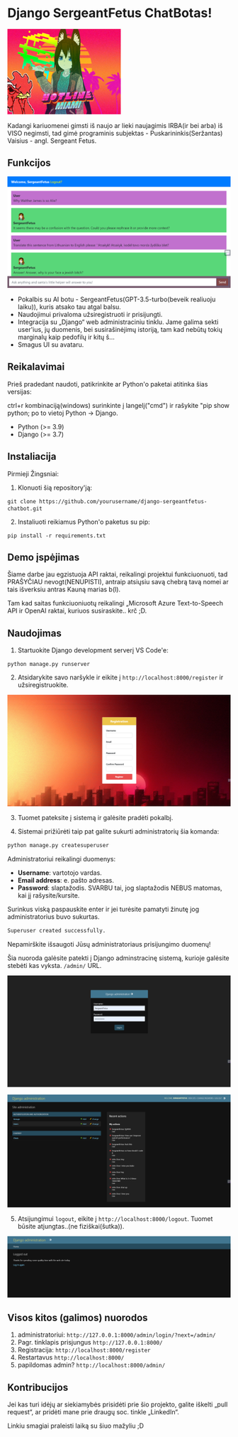 # Django SergeantFetus ChatBotas!

![ChatGPT Logo](./images/sgtfetus.png)

Kadangi kariuomenei gimsti iš naujo ar lieki naujagimis IRBA(ir bei arba) iš VISO negimsti, tad gimė programinis subjektas - Puskarininkis(Seržantas) Vaisius - angl. Sergeant Fetus.

## Funkcijos
![showcase.png](./images/showcase.png)
- Pokalbis su AI botu - SergeantFetus(GPT-3.5-turbo(beveik realiuoju laiku)), kuris atsako tau atgal balsu.
- Naudojimui privaloma užsiregistruoti ir prisijungti.
- Integracija su „Django“ web administraciniu tinklu. Jame galima sekti user'ius, jų duomenis, bei susirašinėjimų istoriją, tam kad nebūtų tokių marginalų kaip pedofilų ir kitų š...
- Smagus UI su avataru.

## Reikalavimai

Prieš pradedant naudoti, patikrinkite ar Python'o paketai atitinka šias versijas:

ctrl+r kombinaciją(windows) surinkinte į langelį("cmd") ir rašykite "pip show python; po to vietoj Python -> Django.
- Python (>= 3.9)
- Django (>= 3.7)

## Instaliacija

Pirmieji Žingsniai:

1. Klonuoti šią repository'ją:

```
git clone https://github.com/yourusername/django-sergeantfetus-chatbot.git
```

2. Instaliuoti reikiamus Python'o paketus su pip:

```
pip install -r requirements.txt
```
## Demo įspėjimas
Šiame darbe jau egzistuoja API raktai, reikalingi projektui funkciuonuoti, tad PRAŠYČIAU nevogt(NENUPISTI), antraip atsiųsiu savą chebrą tavą nomei ar tais išverksiu antras Kauną marias b(l).

Tam kad saitas funkciuoniuotų reikalingi „Microsoft Azure Text-to-Speech API ir OpenAI raktai, kuriuos susiraskite.. krč ;D.
## Naudojimas

1. Startuokite Django development serverį VS Code'e:

```
python manage.py runserver
```

2. Atsidarykite savo naršykle ir eikite į `http://localhost:8000/register` ir užsiregistruokite. 

![registor.png](./images/register.png)

3. Tuomet pateksite į sistemą ir galėsite pradėti pokalbį.

4. Sistemai prižiūrėti taip pat galite sukurti administratorių šia komanda:

```python
python manage.py createsuperuser
```
Administratoriui reikalingi duomenys:

- **Username**: vartotojo vardas.
- **Email address**: e. pašto adresas.
- **Password**: slaptažodis. SVARBU tai, jog slaptažodis NEBUS matomas, kai jį rašysite/kursite.

Surinkus viską paspauskite enter ir jei turėsite pamatyti žinutę jog administratorius buvo sukurtas.

```python
Superuser created successfully.
```
Nepamirškite išsaugoti Jūsų administratoriaus prisijungimo duomenų!

Šia nuoroda galėsite patekti į Django adminstracinę sistemą, kurioje galėsite stebėti kas vyksta. `/admin/` URL.

![admin.png](./images/admin.png)

![admin-in.png](./images/admininterface.png)

5. Atsijungimui `logout`, eikite į `http://localhost:8000/logout`. Tuomet būsite atjungtas..(ne fiziškai(šutka)).

![login.png](./images/logout.png)

## Visos kitos (galimos) nuorodos

1. administratoriui: `http://127.0.0.1:8000/admin/login/?next=/admin/`
2. Pagr. tinklapis prisjungus `http://127.0.0.1:8000/`
3. Registracija: `http://localhost:8000/register`
4. Restartavus `http://localhost:8000/`
5. papildomas admin? `http://localhost:8000/admin/`



## Kontribucijos

Jei kas turi idėjų ar siekiamybės prisidėti prie šio projekto, galite iškelti „pull request“, ar pridėti mane prie draugų soc. tinkle „LinkedIn“.

Linkiu smagiai praleisti laiką su šiuo mažyliu ;D
